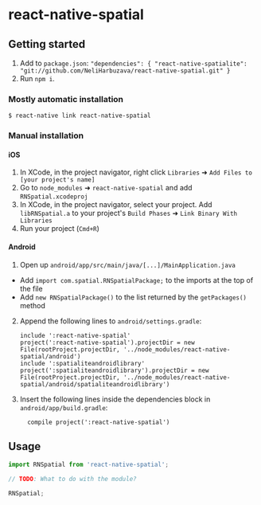 
# react-native-spatial

## Getting started

1. Add to `package.json`:
`
"dependencies": {
    "react-native-spatialite": "git://github.com/NeliHarbuzava/react-native-spatial.git"
  }
`
2. Run `npm i`.

### Mostly automatic installation

`$ react-native link react-native-spatial`

### Manual installation


#### iOS

1. In XCode, in the project navigator, right click `Libraries` ➜ `Add Files to [your project's name]`
2. Go to `node_modules` ➜ `react-native-spatial` and add `RNSpatial.xcodeproj`
3. In XCode, in the project navigator, select your project. Add `libRNSpatial.a` to your project's `Build Phases` ➜ `Link Binary With Libraries`
4. Run your project (`Cmd+R`)

#### Android

1. Open up `android/app/src/main/java/[...]/MainApplication.java`
  - Add `import com.spatial.RNSpatialPackage;` to the imports at the top of the file
  - Add `new RNSpatialPackage()` to the list returned by the `getPackages()` method
2. Append the following lines to `android/settings.gradle`:
  	```
  	include ':react-native-spatial'
	project(':react-native-spatial').projectDir = new File(rootProject.projectDir, '../node_modules/react-native-spatial/android')
	include ':spatialiteandroidlibrary'
	project(':spatialiteandroidlibrary').projectDir = new File(rootProject.projectDir, '../node_modules/react-native-spatial/android/spatialiteandroidlibrary')
  	```
3. Insert the following lines inside the dependencies block in `android/app/build.gradle`:
  	```
      compile project(':react-native-spatial')
  	```

## Usage
```javascript
import RNSpatial from 'react-native-spatial';

// TODO: What to do with the module?

RNSpatial;
```
  
